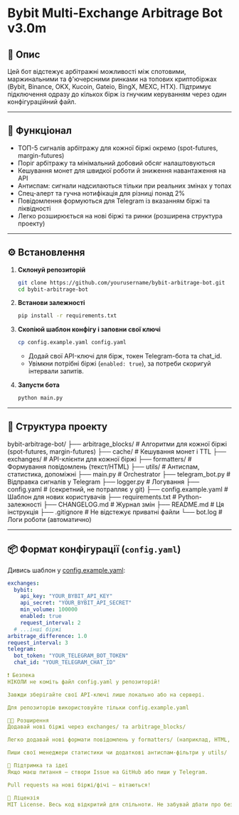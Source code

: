# Bybit Multi-Exchange Arbitrage Bot v3.0m

## 🚀 Опис

Цей бот відстежує арбітражні можливості між спотовими, маржинальними та ф'ючерсними ринками на топових криптобіржах (Bybit, Binance, OKX, Kucoin, Gateio, BingX, MEXC, HTX).
Підтримує підключення одразу до кількох бірж із гнучким керуванням через один конфігураційний файл.

---

## 🔧 Функціонал

- ТОП-5 сигналів арбітражу для кожної біржі окремо (spot-futures, margin-futures)
- Поріг арбітражу та мінімальний добовий обсяг налаштовуються
- Кешування монет для швидкої роботи й зниження навантаження на API
- Антиспам: сигнали надсилаються тільки при реальних змінах у топах
- Спец-алерт та гучна нотифікація для різниці понад 2%
- Повідомлення формуються для Telegram із вказанням біржі та ліквідності
- Легко розширюється на нові біржі та ринки (розширена структура проекту)

---

## ⚙️ Встановлення

1. **Склонуй репозиторій**
    ```bash
    git clone https://github.com/yourusername/bybit-arbitrage-bot.git
    cd bybit-arbitrage-bot
    ```

2. **Встанови залежності**
    ```bash
    pip install -r requirements.txt
    ```

3. **Скопіюй шаблон конфігу і заповни свої ключі**
    ```bash
    cp config.example.yaml config.yaml
    ```
    - Додай свої API-ключі для бірж, токен Telegram-бота та chat_id.
    - Увімкни потрібні біржі (`enabled: true`), за потреби скоригуй інтервали запитів.

4. **Запусти бота**
    ```bash
    python main.py
    ```

---

## 📁 Структура проекту

bybit-arbitrage-bot/
├── arbitrage_blocks/ # Алгоритми для кожної біржі (spot-futures, margin-futures)
├── cache/ # Кешування монет і TTL
├── exchanges/ # API-клієнти для кожної біржі
├── formatters/ # Формування повідомлень (текст/HTML)
├── utils/ # Антиспам, статистика, допоміжні
├── main.py # Orchestrator
├── telegram_bot.py # Відправка сигналів у Telegram
├── logger.py # Логування
├── config.yaml # (секретний, не потрапляє у git)
├── config.example.yaml # Шаблон для нових користувачів
├── requirements.txt # Python-залежності
├── CHANGELOG.md # Журнал змін
├── README.md # Ця інструкція
├── .gitignore # Не відстежує приватні файли
└── bot.log # Логи роботи (автоматично)


---

## 📦 Формат конфігурації (`config.yaml`)

Дивись шаблон у [config.example.yaml](config.example.yaml):

```yaml
exchanges:
  bybit:
    api_key: "YOUR_BYBIT_API_KEY"
    api_secret: "YOUR_BYBIT_API_SECRET"
    min_volume: 100000
    enabled: true
    request_interval: 2
  # ...інші біржі
arbitrage_difference: 1.0
request_interval: 3
telegram:
  bot_token: "YOUR_TELEGRAM_BOT_TOKEN"
  chat_id: "YOUR_TELEGRAM_CHAT_ID"

❗ Безпека
НІКОЛИ не коміть файл config.yaml у репозиторій!

Завжди зберігайте свої API-ключі лише локально або на сервері.

Для репозиторію використовуйте тільки config.example.yaml

🧑‍💻 Розширення
Додавай нові біржі через exchanges/ та arbitrage_blocks/

Легко додавай нові формати повідомлень у formatters/ (наприклад, HTML, email, Slack)

Пиши свої менеджери статистики чи додаткові антиспам-фільтри у utils/

📣 Підтримка та ідеї
Якщо маєш питання — створи Issue на GitHub або пиши у Telegram.

Pull requests на нові біржі/фічі — вітаються!

🏁 Ліцензія
MIT License. Весь код відкритий для спільноти. Не забувай дбати про безпеку своїх ключів!